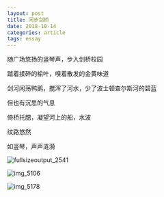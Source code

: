 ```yaml
---
layout: post
title: 闲步剑桥
date: 2018-10-14
categories: article
tags: essay
---
```



随广场悠扬的竖琴声，步入剑桥校园

踏着揉碎的榆叶，嗅着散发的金黄味道

剑河闲荡鸭鹅，搅浑了河水，少了波士顿查尔斯河的碧蓝

但也有沉思的气息

倚桥托腮，凝望河上的船，水波

纹路悠然

如竖琴，声声涟漪




![fullsizeoutput_2541](https://user-images.githubusercontent.com/11972077/46915824-e87f9000-cfe3-11e8-8158-159fc5299022.jpeg)


![img_5106](https://user-images.githubusercontent.com/11972077/46915746-62af1500-cfe2-11e8-997f-1f3132ead92b.jpg)



![img_5178](https://user-images.githubusercontent.com/11972077/46915791-4790d500-cfe3-11e8-9f67-01d66fe512df.jpg)
